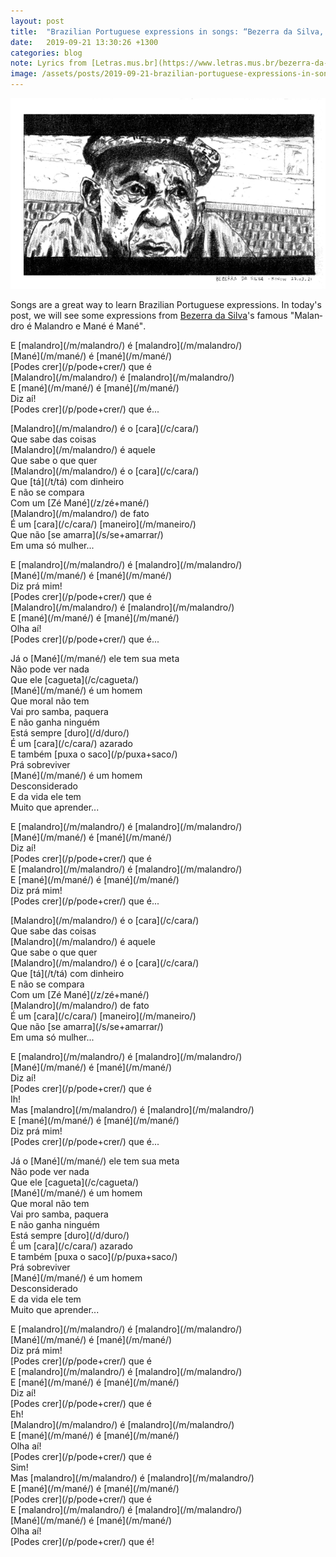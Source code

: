 ```yaml
---
layout: post
title:  "Brazilian Portuguese expressions in songs: “Bezerra da Silva, Malandro é Malandro e Mané é Mané”"
date:   2019-09-21 13:30:26 +1300
categories: blog
note: Lyrics from [Letras.mus.br](https://www.letras.mus.br/bezerra-da-silva/44558/)
image: /assets/posts/2019-09-21-brazilian-portuguese-expressions-in-songs-bezerra-da-silva-malandro-é-malandro-e-mané-é-mané/bezerra-da-silva.png
---
```


<div style="text-align: center">
  <img
    src="/assets/posts/2019-09-21-brazilian-portuguese-expressions-in-songs-bezerra-da-silva-malandro-é-malandro-e-mané-é-mané/bezerra-da-silva.png"
    alt="Illustration of Bezerra da Silva"
    aria-label="Illustration of Bezerra da Silva"
  />
</div>

Songs are a great way to learn Brazilian Portuguese expressions. In today's post, we will
see some expressions from [Bezerra da Silva](https://pt.wikipedia.org/wiki/Bezerra_da_Silva)'s
famous <span lang="pt-BR">"Malandro é Malandro e Mané é Mané"</span>.

<!--more-->

<div lang="pt-BR">

<p markdown="1">
E [malandro](/m/malandro/) é [malandro](/m/malandro/)<br/>
[Mané](/m/mané/) é [mané](/m/mané/)<br/>
[Podes crer](/p/pode+crer/) que é<br/>
[Malandro](/m/malandro/) é [malandro](/m/malandro/)<br/>
E [mané](/m/mané/) é [mané](/m/mané/)<br/>
Diz aí!<br/>
[Podes crer](/p/pode+crer/) que é...
</p>

<p markdown="1">
[Malandro](/m/malandro/) é o [cara](/c/cara/)<br/>
Que sabe das coisas<br/>
[Malandro](/m/malandro/) é aquele<br/>
Que sabe o que quer<br/>
[Malandro](/m/malandro/) é o [cara](/c/cara/)<br/>
Que [tá](/t/tá) com dinheiro<br/>
E não se compara<br/>
Com um [Zé Mané](/z/zé+mané/)<br/>
[Malandro](/m/malandro/) de fato<br/>
É um [cara](/c/cara/) [maneiro](/m/maneiro/)<br/>
Que não [se amarra](/s/se+amarrar/)<br/>
Em uma só mulher...
</p>

<p markdown="1">
E [malandro](/m/malandro/) é [malandro](/m/malandro/)<br/>
[Mané](/m/mané/) é [mané](/m/mané/)<br/>
Diz prá mim!<br/>
[Podes crer](/p/pode+crer/) que é<br/>
[Malandro](/m/malandro/) é [malandro](/m/malandro/)<br/>
E [mané](/m/mané/) é [mané](/m/mané/)<br/>
Olha aí!<br/>
[Podes crer](/p/pode+crer/) que é...
</p>

<p markdown="1">
Já o [Mané](/m/mané/) ele tem sua meta<br/>
Não pode ver nada<br/>
Que ele [cagueta](/c/cagueta/)<br/>
[Mané](/m/mané/) é um homem<br/>
Que moral não tem<br/>
Vai pro samba, paquera<br/>
E não ganha ninguém<br/>
Está sempre [duro](/d/duro/)<br/>
É um [cara](/c/cara/) azarado<br/>
E também [puxa o saco](/p/puxa+saco/)<br/>
Prá sobreviver<br/>
[Mané](/m/mané/) é um homem<br/>
Desconsiderado<br/>
E da vida ele tem<br/>
Muito que aprender...
</p>

<p markdown="1">
E [malandro](/m/malandro/) é [malandro](/m/malandro/)<br/>
[Mané](/m/mané/) é [mané](/m/mané/)<br/>
Diz aí!<br/>
[Podes crer](/p/pode+crer/) que é<br/>
E [malandro](/m/malandro/) é [malandro](/m/malandro/)<br/>
E [mané](/m/mané/) é [mané](/m/mané/)<br/>
Diz prá mim!<br/>
[Podes crer](/p/pode+crer/) que é...
</p>

<p markdown="1">
[Malandro](/m/malandro/) é o [cara](/c/cara/)<br/>
Que sabe das coisas<br/>
[Malandro](/m/malandro/) é aquele<br/>
Que sabe o que quer<br/>
[Malandro](/m/malandro/) é o [cara](/c/cara/)<br/>
Que [tá](/t/tá) com dinheiro<br/>
E não se compara<br/>
Com um [Zé Mané](/z/zé+mané/)<br/>
[Malandro](/m/malandro/) de fato<br/>
É um [cara](/c/cara/) [maneiro](/m/maneiro/)<br/>
Que não [se amarra](/s/se+amarrar/)<br/>
Em uma só mulher...
</p>

<p markdown="1">
E [malandro](/m/malandro/) é [malandro](/m/malandro/)<br/>
[Mané](/m/mané/) é [mané](/m/mané/)<br/>
Diz aí!<br/>
[Podes crer](/p/pode+crer/) que é<br/>
Ih!<br/>
Mas [malandro](/m/malandro/) é [malandro](/m/malandro/)<br/>
E [mané](/m/mané/) é [mané](/m/mané/)<br/>
Diz prá mim!<br/>
[Podes crer](/p/pode+crer/) que é...
</p>

<p markdown="1">
Já o [Mané](/m/mané/) ele tem sua meta<br/>
Não pode ver nada<br/>
Que ele [cagueta](/c/cagueta/)<br/>
[Mané](/m/mané/) é um homem<br/>
Que moral não tem<br/>
Vai pro samba, paquera<br/>
E não ganha ninguém<br/>
Está sempre [duro](/d/duro/)<br/>
É um [cara](/c/cara/) azarado<br/>
E também [puxa o saco](/p/puxa+saco/)<br/>
Prá sobreviver<br/>
[Mané](/m/mané/) é um homem<br/>
Desconsiderado<br/>
E da vida ele tem<br/>
Muito que aprender...
</p>

<p markdown="1">
E [malandro](/m/malandro/) é [malandro](/m/malandro/)<br/>
[Mané](/m/mané/) é [mané](/m/mané/)<br/>
Diz prá mim!<br/>
[Podes crer](/p/pode+crer/) que é<br/>
E [malandro](/m/malandro/) é [malandro](/m/malandro/)<br/>
E [mané](/m/mané/) é [mané](/m/mané/)<br/>
Diz aí!<br/>
[Podes crer](/p/pode+crer/) que é<br/>
Eh!<br/>
[Malandro](/m/malandro/) é [malandro](/m/malandro/)<br/>
E [mané](/m/mané/) é [mané](/m/mané/)<br/>
Olha aí!<br/>
[Podes crer](/p/pode+crer/) que é<br/>
Sim!<br/>
Mas [malandro](/m/malandro/) é [malandro](/m/malandro/)<br/>
E [mané](/m/mané/) é [mané](/m/mané/)<br/>
[Podes crer](/p/pode+crer/) que é<br/>
E [malandro](/m/malandro/) é [malandro](/m/malandro/)<br/>
[Mané](/m/mané/) é [mané](/m/mané/)<br/>
Olha aí!<br/>
[Podes crer](/p/pode+crer/) que é!
</p>

</div>
